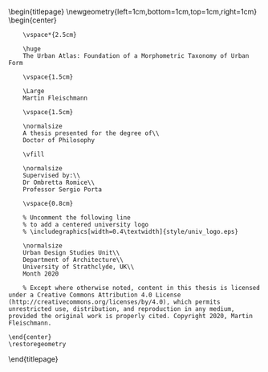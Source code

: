 <!--
This is the Latex-heavy title page.
People outside UCL may want to remove the header logo
and add the centred logo
-->

\begin{titlepage}
    \newgeometry{left=1cm,bottom=1cm,top=1cm,right=1cm}
    \begin{center}

        \vspace*{2.5cm}

        \huge
        The Urban Atlas: Foundation of a Morphometric Taxonomy of Urban Form

        \vspace{1.5cm}

        \Large
		Martin Fleischmann

        \vspace{1.5cm}

        \normalsize
        A thesis presented for the degree of\\
        Doctor of Philosophy

        \vfill

        \normalsize
        Supervised by:\\
        Dr Ombretta Romice\\
        Professor Sergio Porta

        \vspace{0.8cm}

        % Uncomment the following line
        % to add a centered university logo
        % \includegraphics[width=0.4\textwidth]{style/univ_logo.eps}

        \normalsize
        Urban Design Studies Unit\\
        Department of Architecture\\
        University of Strathclyde, UK\\
        Month 2020

        % Except where otherwise noted, content in this thesis is licensed under a Creative Commons Attribution 4.0 License (http://creativecommons.org/licenses/by/4.0), which permits unrestricted use, distribution, and reproduction in any medium, provided the original work is properly cited. Copyright 2020, Martin Fleischmann.

    \end{center}
    \restoregeometry
\end{titlepage}
